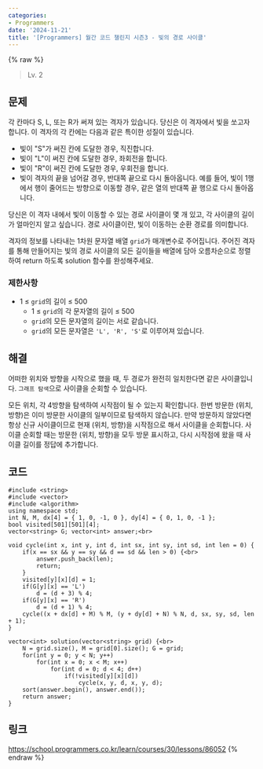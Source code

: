 ```yaml
---
categories:
- Programmers
date: '2024-11-21'
title: '[Programmers] 월간 코드 챌린지 시즌3 - 빛의 경로 사이클'
---
```


{% raw %}
> Lv. 2<br>

## 문제
각 칸마다 S, L, 또는 R가 써져 있는 격자가 있습니다. 당신은 이 격자에서 빛을 쏘고자 합니다. 이 격자의 각 칸에는 다음과 같은 특이한 성질이 있습니다.

-   빛이 "S"가 써진 칸에 도달한 경우, 직진합니다.
-   빛이 "L"이 써진 칸에 도달한 경우, 좌회전을 합니다.
-   빛이 "R"이 써진 칸에 도달한 경우, 우회전을 합니다.
-   빛이 격자의 끝을 넘어갈 경우, 반대쪽 끝으로 다시 돌아옵니다. 예를 들어, 빛이 1행에서 행이 줄어드는 방향으로 이동할 경우, 같은 열의 반대쪽 끝 행으로 다시 돌아옵니다.

당신은 이 격자 내에서 빛이 이동할 수 있는 경로 사이클이 몇 개 있고, 각 사이클의 길이가 얼마인지 알고 싶습니다. 경로 사이클이란, 빛이 이동하는 순환 경로를 의미합니다.

격자의 정보를 나타내는 1차원 문자열 배열  `grid`가 매개변수로 주어집니다. 주어진 격자를 통해 만들어지는 빛의 경로 사이클의 모든 길이들을 배열에 담아 오름차순으로 정렬하여 return 하도록 solution 함수를 완성해주세요.

### 제한사항
-   1 ≤  `grid`의 길이 ≤ 500
    -   1 ≤  `grid`의 각 문자열의 길이 ≤ 500
    -   `grid`의 모든 문자열의 길이는 서로 같습니다.
    -   `grid`의 모든 문자열은  `'L', 'R', 'S'`로 이루어져 있습니다.

## 해결
어떠한 위치와 방향을 시작으로 했을 때, 두 경로가 완전히 일치한다면 같은 사이클입니다. `그래프 탐색`으로 사이클을 순회할 수 있습니다.

모든 위치, 각 4방향을 탐색하여 시작점이 될 수 있는지 확인합니다. 한번 방문한 (위치, 방향)은 이미 방문한 사이클의 일부이므로 탐색하지 않습니다. 만약 방문하지 않았다면 항상 신규 사이클이므로 현재  (위치, 방향)을 시작점으로 해서 사이클을 순회합니다. 사이클 순회할 때는 방문한 (위치, 방향)을 모두 방문 표시하고, 다시 시작점에 왔을 때 사이클 길이를 정답에 추가합니다. 

## 코드
```
#include <string>
#include <vector>
#include <algorithm>
using namespace std;
int N, M, dx[4] = { 1, 0, -1, 0 }, dy[4] = { 0, 1, 0, -1 };
bool visited[501][501][4];
vector<string> G; vector<int> answer;<br>

void cycle(int x, int y, int d, int sx, int sy, int sd, int len = 0) {
    if(x == sx && y == sy && d == sd && len > 0) {<br>
        answer.push_back(len);
        return;
    }
    visited[y][x][d] = 1;
    if(G[y][x] == 'L')
        d = (d + 3) % 4;
    if(G[y][x] == 'R')
        d = (d + 1) % 4;
    cycle((x + dx[d] + M) % M, (y + dy[d] + N) % N, d, sx, sy, sd, len + 1);
}

vector<int> solution(vector<string> grid) {<br>
    N = grid.size(), M = grid[0].size(); G = grid;
    for(int y = 0; y < N; y++)
        for(int x = 0; x < M; x++)
            for(int d = 0; d < 4; d++)
                if(!visited[y][x][d])
                    cycle(x, y, d, x, y, d);
    sort(answer.begin(), answer.end());
    return answer;
}
```

## 링크
https://school.programmers.co.kr/learn/courses/30/lessons/86052
{% endraw %}